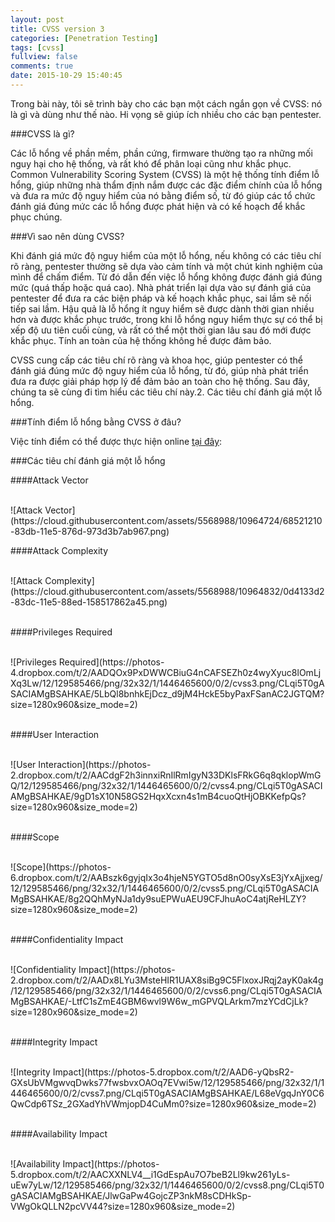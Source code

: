 ```yaml
---
layout: post
title: CVSS version 3
categories: [Penetration Testing]
tags: [cvss]
fullview: false
comments: true
date: 2015-10-29 15:40:45
---
```


Trong bài này, tôi sẽ trình bày cho các bạn một cách ngắn gọn về CVSS: nó là gì và dùng như thế nào. Hi vọng sẽ giúp ích nhiều cho các bạn pentester.

###CVSS là gì?

Các lỗ hổng về phần mềm, phần cứng, firmware thường tạo ra những mối nguy hại cho hệ thống, và rất khó để phân loại cũng như khắc phục. Common Vulnerability Scoring System (CVSS) là một hệ thống tính điểm lỗ hổng, giúp những nhà thẩm định nắm được các đặc điểm chính của lỗ hổng và đưa ra mức độ nguy hiểm của nó bằng điểm số, từ đó giúp các tổ chức đánh giá đúng mức các lỗ hổng được phát hiện và có kế hoạch để khắc phục chúng.

###Vì sao nên dùng CVSS?

Khi đánh giá mức độ nguy hiểm của một lỗ hổng, nếu không có các tiêu chí rõ ràng, pentester thường sẽ dựa vào cảm tính và một chút kinh nghiệm của mình để chấm điểm. Từ đó dẫn đến việc lỗ hổng không được đánh giá đúng mức (quá thấp hoặc quá cao). Nhà phát triển lại dựa vào sự đánh giá của pentester để đưa ra các biện pháp và kế hoạch khắc phục, sai lầm sẽ nối tiếp sai lầm. Hậu quả là lỗ hổng ít nguy hiểm sẽ được dành thời gian nhiều hơn và được khắc phục trước, trong khi lỗ hổng nguy hiểm thực sự có thể bị xếp độ ưu tiên cuối cùng, và rất có thể một thời gian lâu sau đó mới được khắc phục. Tính an toàn của hệ thống không hề được đảm bảo.

CVSS cung cấp các tiêu chí rõ ràng và khoa học, giúp pentester có thể đánh giá đúng mức độ nguy hiểm của lỗ hổng, từ đó, giúp nhà phát triển đưa ra được giải pháp hợp lý để đảm bảo an toàn cho hệ thống. Sau đây, chúng ta sẽ cùng đi tìm hiểu các tiêu chí này.2. Các tiêu chí đánh giá một lỗ hổng.

###Tính điểm lỗ hổng bằng CVSS ở đâu?

Việc tính điểm có thể được thực hiện online [tại đây](https://www.first.org/cvss/calculator/3.0):

###Các tiêu chí đánh giá một lỗ hổng

####Attack Vector

<br>
![Attack Vector](https://cloud.githubusercontent.com/assets/5568988/10964724/68521210-83db-11e5-876d-973d3b7ab967.png)
<br>

####Attack Complexity

<br>
![Attack Complexity](https://cloud.githubusercontent.com/assets/5568988/10964832/0d4133d2-83dc-11e5-88ed-158517862a45.png)
<br>
<br>

####Privileges Required

<br>
![Privileges Required](https://photos-4.dropbox.com/t/2/AADQOx9PxDWWCBiuG4nCAFSEZh0z4wyXyuc8lOmLjXq3Lw/12/129585466/png/32x32/1/1446465600/0/2/cvss3.png/CLqi5T0gASACIAMgBSAHKAE/5LbQl8bnhkEjDcz_d9jM4HckE5byPaxFSanAC2JGTQM?size=1280x960&size_mode=2)
<br>
<br>

####User Interaction

<br>
![User Interaction](https://photos-2.dropbox.com/t/2/AACdgF2h3innxiRnIlRmIgyN33DKlsFRkG6q8qklopWmGQ/12/129585466/png/32x32/1/1446465600/0/2/cvss4.png/CLqi5T0gASACIAMgBSAHKAE/9gD1sX10N58GS2HqxXcxn4s1mB4cuoQtHjOBKKefpQs?size=1280x960&size_mode=2)
<br>
<br>

####Scope

<br>
![Scope](https://photos-6.dropbox.com/t/2/AABszk6gyjqIx3o4hjeN5YGTO5d8nO0syXsE3jYxAjjxeg/12/129585466/png/32x32/1/1446465600/0/2/cvss5.png/CLqi5T0gASACIAMgBSAHKAE/8g2QQhMyNJa1dy9suEPWuAEU9CFJhuAoC4atjReHLZY?size=1280x960&size_mode=2)
<br>
<br>

####Confidentiality Impact

<br>
![Confidentiality Impact](https://photos-2.dropbox.com/t/2/AADx8LYu3MsteHIR1UAX8siBg9C5FlxoxJRqj2ayK0ak4g/12/129585466/png/32x32/1/1446465600/0/2/cvss6.png/CLqi5T0gASACIAMgBSAHKAE/-LtfC1sZmE4GBM6wvl9W6w_mGPVQLArkm7mzYCdCjLk?size=1280x960&size_mode=2)
<br>
<br>

####Integrity Impact

<br>
![Integrity Impact](https://photos-5.dropbox.com/t/2/AAD6-yQbsR2-GXsUbVMgwvqDwks77fwsbvxOAOq7EVwi5w/12/129585466/png/32x32/1/1446465600/0/2/cvss7.png/CLqi5T0gASACIAMgBSAHKAE/L68eVgqJnY0C6QwCdp6TSz_2GXadYhVWmjopD4CuMm0?size=1280x960&size_mode=2)
<br>
<br>

####Availability Impact

<br>
![Availability Impact](https://photos-5.dropbox.com/t/2/AACXXNLV4__i1GdEspAu7O7beB2Ll9kw261yLs-uEw7yLw/12/129585466/png/32x32/1/1446465600/0/2/cvss8.png/CLqi5T0gASACIAMgBSAHKAE/JlwGaPw4GojcZP3nkM8sCDHkSp-VWgOkQLLN2pcVV44?size=1280x960&size_mode=2)
<br>
<br>

